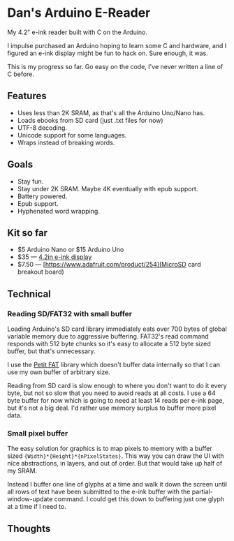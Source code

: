 # Dan's Arduino E-Reader

My 4.2" e-ink reader built with C on the Arduino.

I impulse purchased an Arduino hoping to learn some C and hardware, and I figured an e-ink display might be fun to hack on. Sure enough, it was.

This is my progress so far. Go easy on the code, I've never written a line of C before.

## Features

-   Uses less than 2K SRAM, as that's all the Arduino Uno/Nano has.
-   Loads ebooks from SD card (just .txt files for now)
-   UTF-8 decoding.
-   Unicode support for some languages.
-   Wraps instead of breaking words.

## Goals

-   Stay fun.
-   Stay under 2K SRAM. Maybe 4K eventually with epub support.
-   Battery powered.
-   Epub support.
-   Hyphenated word wrapping.

## Kit so far

-   $5 Arduino Nano or $15 Arduino Uno
-   $35 — [4.2in e-ink display](https://www.amazon.com/4-2inch-Module-Communicating-Resolution-Controller/dp/B074NR1SW2)
-   $7.50 — [https://www.adafruit.com/product/254](MicroSD card breakout board)

## Technical

### Reading SD/FAT32 with small buffer

Loading Arduino's SD card library immediately eats over 700 bytes of global variable memory due to aggressive buffering. FAT32's read command responds with 512 byte chunks so it's easy to
allocate a 512 byte sized buffer, but that's unnecessary.

I use the [Petit FAT](http://elm-chan.org/fsw/ff/00index_p.html) library which doesn't buffer
data internally so that I can use my own buffer of arbitrary size.

Reading from SD card is slow enough to where you don't want to do it every byte, but not so slow that you need to avoid reads at all costs. I use a 64 byte buffer for now which is going to need at least 14 reads per e-ink page, but it's not a big deal. I'd rather use memory surplus to buffer more pixel data.

### Small pixel buffer

The easy solution for graphics is to map pixels to memory with a buffer sized `{Width}*{Height}*{nPixelStates}`. This way you can draw the UI with nice abstractions, in layers, and out of order. But that would take up half of my SRAM.

Instead I buffer one line of glyphs at a time and walk it down the screen until all rows of text have been submitted to the e-ink buffer with the partial-window-update command. I could get this down to buffering just one glyph at a time if I need to.

## Thoughts
